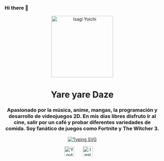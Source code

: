 ### Hi there 👋

<!--
**LANDEROWSKI/LANDEROWSKI** is a ✨ _special_ ✨ repository because its `README.md` (this file) appears on your GitHub profile.

Here are some ideas to get you started:

- 🔭 I’m currently working on ...
- 🌱 I’m currently learning ...
- 👯 I’m looking to collaborate on ...
- 🤔 I’m looking for help with ...
- 💬 Ask me about ...
- 📫 How to reach me: ...
- 😄 Pronouns: ...
- ⚡ Fun fact: ...
-->
<div id="header" align="center">
    <img src="https://media.tenor.com/yIZbhasDNm0AAAAd/blue-lock-isagi.gif" alt="Isagi Yoichi" width="200">
    <h1 align="center">Yare yare Daze</h1>
    <h3 align="center">Apasionado por la música, anime, mangas, la programación y desarrollo de videojuegos 2D. En mis días libres disfruto ir al cine, salir por un café y probar diferentes variedades de comida. Soy fanático de juegos como Fortnite y The Witcher 3.</h3>
</div>

<p align="center">
    <!-- Typing SVG by DenverCoder1 - https://github.com/DenverCoder1/readme-typing-svg -->
    <a href="https://git.io/typing-svg"><img src="https://readme-typing-svg.demolab.com?font=Fira+Code&pause=1000&color=18F72E&width=435&lines=Desarrollador+de+Videojuegos+2D" alt="Typing SVG" /></a>
  </p>

<!-- Social icons section -->
<p align="center">
    <a href="https://www.youtube.com/@erlandero"><img width="32px" alt="Youtube Logo" title="Youtube" src="https://www.veeforu.com/wp-content/uploads/2022/12/neon-red-youtube-logo-png.png"/></a>
    &#8287;&#8287;&#8287;&#8287;&#8287;
    <a href="https://www.instagram.com/ericklandero99/"><img width="32px" alt="Instagram" title="Twitter" src="https://upload.wikimedia.org/wikipedia/commons/thumb/5/58/Instagram-Icon.png/800px-Instagram-Icon.png"/></a>
    &#8287;&#8287;&#8287;&#8287;&#8287;
  </p>
